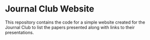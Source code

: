 # Journal Club Website

This repository contains the code for a simple website created for the Journal Club to list the papers presented along with links to their presentations.
